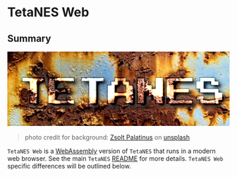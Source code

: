 # TetaNES Web

## Summary

<p align="center">
  <img src="../static/tetanes.png" width="800">
</p>

> photo credit for background: [Zsolt Palatinus](https://unsplash.com/@sunitalap) on [unsplash](https://unsplash.com/photos/pEK3AbP8wa4)

`TetaNES Web` is a [WebAssembly][wasm] version of `TetaNES` that runs in
a modern web browser. See the main `TetaNES` [README][readme] for more details.
`TetaNES Web` specific differences will be outlined below.

[wasm]: https://webassembly.org/
[readme]: https://github.com/lukexor/tetanes#readme
